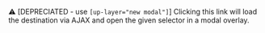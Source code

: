 ⚠️ [DEPRECIATED - use `[up-layer="new modal"]`] Clicking this link will load the destination via AJAX and open the given selector in a modal overlay.
